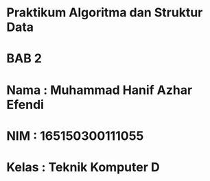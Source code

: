 # Praktikum Algoritma dan Struktur Data
# BAB 2
#
# Nama : Muhammad Hanif Azhar Efendi
# NIM : 165150300111055
# Kelas : Teknik Komputer D
